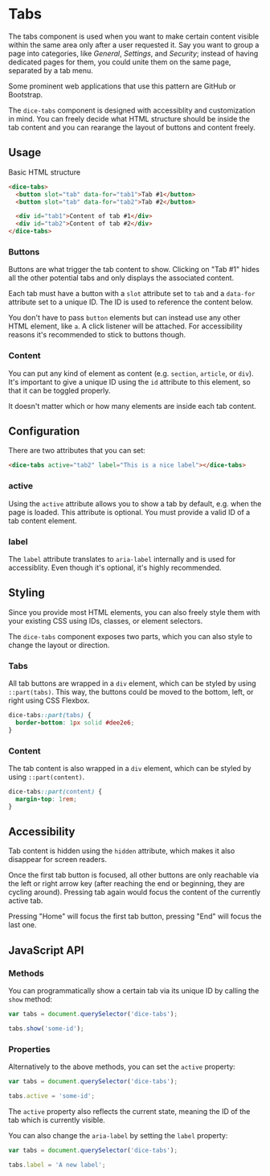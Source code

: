 # Tabs

The tabs component is used when you want to make certain content visible within the same area only after a user requested it. Say you want to group a page into categories, like _General_, _Settings_, and _Security_; instead of having dedicated pages for them, you could unite them on the same page, separated by a tab menu.

Some prominent web applications that use this pattern are GitHub or Bootstrap.

The `dice-tabs` component is designed with accessiblity and customization in mind. You can freely decide what HTML structure should be inside the tab content and you can rearange the layout of buttons and content freely.

## Usage

Basic HTML structure

```html
<dice-tabs>
  <button slot="tab" data-for="tab1">Tab #1</button>
  <button slot="tab" data-for="tab2">Tab #2</button>

  <div id="tab1">Content of tab #1</div>
  <div id="tab2">Content of tab #2</div>
</dice-tabs>
```

### Buttons

Buttons are what trigger the tab content to show. Clicking on "Tab #1" hides all the other potential tabs and only displays the associated content.

Each tab must have a button with a `slot` attribute set to `tab` and a `data-for` attribute set to a unique ID. The ID is used to reference the content below.

You don't have to pass `button` elements but can instead use any other HTML element, like `a`. A click listener will be attached. For accessibility reasons it's recommended to stick to buttons though.

### Content

You can put any kind of element as content (e.g. `section`, `article`, or `div`). It's important to give a unique ID using the `id` attribute to this element, so that it can be toggled properly.

It doesn't matter which or how many elements are inside each tab content.

## Configuration

There are two attributes that you can set:

```html
<dice-tabs active="tab2" label="This is a nice label"></dice-tabs>
```

### active

Using the `active` attribute allows you to show a tab by default, e.g. when the page is loaded. This attribute is optional. You must provide a valid ID of a tab content element.

### label

The `label` attribute translates to `aria-label` internally and is used for accessiblity. Even though it's optional, it's highly recommended.

## Styling

Since you provide most HTML elements, you can also freely style them with your existing CSS using IDs, classes, or element selectors.

The `dice-tabs` component exposes two parts, which you can also style to change the layout or direction.

### Tabs

All tab buttons are wrapped in a `div` element, which can be styled by using `::part(tabs)`. This way, the buttons could be moved to the bottom, left, or right using CSS Flexbox.

```css
dice-tabs::part(tabs) {
  border-bottom: 1px solid #dee2e6;
}
```

### Content

The tab content is also wrapped in a `div` element, which can be styled by using `::part(content)`.

```css
dice-tabs::part(content) {
  margin-top: 1rem;
}
```

## Accessibility

Tab content is hidden using the `hidden` attribute, which makes it also disappear for screen readers.

Once the first tab button is focused, all other buttons are only reachable via the left or right arrow key (after reaching the end or beginning, they are cycling around). Pressing tab again would focus the content of the currently active tab.

Pressing "Home" will focus the first tab button, pressing "End" will focus the last one.

## JavaScript API

### Methods

You can programmatically show a certain tab via its unique ID by calling the `show` method:

```js
var tabs = document.querySelector('dice-tabs');

tabs.show('some-id');
```

### Properties

Alternatively to the above methods, you can set the `active` property:

```js
var tabs = document.querySelector('dice-tabs');

tabs.active = 'some-id';
```

The `active` property also reflects the current state, meaning the ID of the tab which is currently visible.

You can also change the `aria-label` by setting the `label` property:

```js
var tabs = document.querySelector('dice-tabs');

tabs.label = 'A new label';
```
